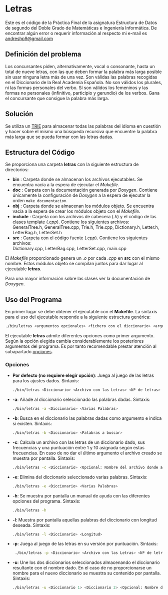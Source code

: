 # Letras

Este es el código de la Práctica Final de la asignatura Estructura de Datos de segundo del Doble Grado de Matemáticas e Ingeniería Informática. De encontrar algún error o requerir información al respecto mi e-mail es <andreshp9@gmail.com>

## Definición del problema

Los concursantes piden, alternativamente, vocal o consonante, hasta un total de nueve letras, con las que deben formar la palabra más larga posible sin usar ninguna letra más de una vez. Son válidas las palabras recogidas en el Diccionario de la Real Academia Española. No son válidos los plurales, ni las formas personales del verbo. Sí son válidos los femeninos y las formas no personales (infinitivo, participio y gerundio) de los verbos. Gana el concursante que consigue la palabra más larga.

## Solución

Se utiliza un [TRIE](http://en.wikipedia.org/wiki/Trie) para almacenar todas las palabras del idioma en cuestión y hacer sobre el mismo una búsqueda recursiva que encuentre la palabra más larga que se pueda formar con las letras dadas.

## Estructura del Código

Se proporciona una carpeta **letras** con la siguiente estructura de directorios:

- **bin** : Carpeta donde se almacenan los archivos ejecutables. Se encuentra vacía a la espera de ejecutar el *Makefile*. 
- **doc** : Carpeta con la documentación generada por *Doxygen*. Contiene únicamente la configuración de *Doxygen* a la espera de ejecutar la orden `make documentacion`.
- **obj** : Carpeta donde se almacenan los módulos objeto. Se encuentra vacía a la espera de crear los módulos objeto con el *Makefile*.
- **include** : Carpeta con los archivos de cabecera (*.h*) y el código de las clases template (*.cpp*). Contiene los siguientes archivos:  
GeneralTree.h, GeneralTree.cpp, Trie.h, Trie.cpp, Dictionary.h, Letter.h, LetterBag.h, LetterSet.h
- **src** : Carpeta con el código fuente (*.cpp*). Contiene los siguientes archivos:  
Dictionary.cpp, LetterBag.cpp, LetterSet.cpp, main.cpp

El *Makefile* proporcionado genera un *.o* por cada *.cpp* en **src** con el mismo nombre. Estos módulos objeto se compilan juntos para dar lugar al ejecutable **letras**.

Para una mayor información sobre las clases ver la documentación de *Doxygen*.

## Uso del Programa

En primer lugar se debe obtener el ejecutable con el **Makefile**.  La sintaxis para el uso del ejecutable responde a la siguiente estructura genérica:

~~~bash
./bin/letras <argumentos opcionales> <fichero con el diccionario> <argumentos pertinentes>
~~~

El ejecutable **letras** admite diferentes opciones como primer argumento. Según la opción elegida cambia considerablemente los posteriores argumentos del programa. Es por tanto recomendable prestar atención al 
subapartado [opciones](#opciones).

### Opciones

+ **Por defecto (no requiere elegir opción)**: Juega al juego de las letras para los ajustes dados.
    Sintaxis: 
   
    ~~~bash
    ./bin/letras <Diccionario> <Archivo con las Letras> <Nº de letras>
    ~~~
   
+ **-a**: Añade al diccionario seleccionado las palabras dadas. Sintaxis: 
    
    ~~~bash
    ./bin/letras -a <Diccionario> <Varias Palabras>
    ~~~
    
+ **-b**: Busca en el diccionario las palabras dadas como argumento e indica si existen. Sintaxis: 
    
    ~~~bash
    ./bin/letras -b <Diccionario> <Palabras a buscar>
    ~~~
    
+ **-c**: Calcula un archivo con las letras de un diccionario dado, sus frecuencias y una puntuación entre 1 y 10 asignada según estas frecuencias. En caso de no dar el último argumento el archivo creado se muestra por pantalla. Sintaxis: 
    
    ~~~bash
    ./bin/letras -c <Diccionario> <Opcional: Nombre del archivo donde almacenar el resultado>
    ~~~
    
+ **-e**: Elimina del diccionario seleccionado varias palabras. Sintaxis: 
    
    ~~~bash
    ./bin/letras -e <Diccionario> <Varias Palabras>
    ~~~
    
+ **-h**: Se muestra por pantalla un manual de ayuda con las diferentes opciones del programa. Sintaxis: 
    
    ~~~bash
    ./bin/letras -h
    ~~~
    
+ **-l**: Muestra por pantalla aquellas palabras del diccionario con longitud deseada. Sintaxis: 
    
    ~~~bash
    ./bin/letras -l <Diccionario> <Longitud>
    ~~~
    
+ **-p**: Juega al juego de las letras en su versión por puntuación. Sintaxis: 

    ~~~bash
     ./bin/letras -p <Diccionario> <Archivo con las Letras> <Nº de letras>
    ~~~

+ **-u**: Une los dos diccionarios seleccionados almacenando el diccionario resultante con el nombre dado. En el caso de no proporcionarse un nombre para el nuevo diccionario se muestra su contenido por pantalla. Sintaxis: 
     
    ~~~bash
    ./bin/letras -u <Diccionario 1> <Diccionario 2> <Opcional: Nombre del nuevo diccionario>
    ~~~
      